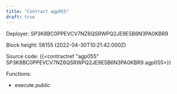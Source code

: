 ```yaml
---
title: "Contract agp055"
draft: true
---
```

Deployer: SP3K8BC0PPEVCV7NZ6QSRWPQ2JE9E5B6N3PA0KBR9


 



Block height: 58155 (2022-04-30T10:21:42.000Z)

Source code: {{<contractref "agp055" SP3K8BC0PPEVCV7NZ6QSRWPQ2JE9E5B6N3PA0KBR9 agp055>}}

Functions:

* execute _public_
